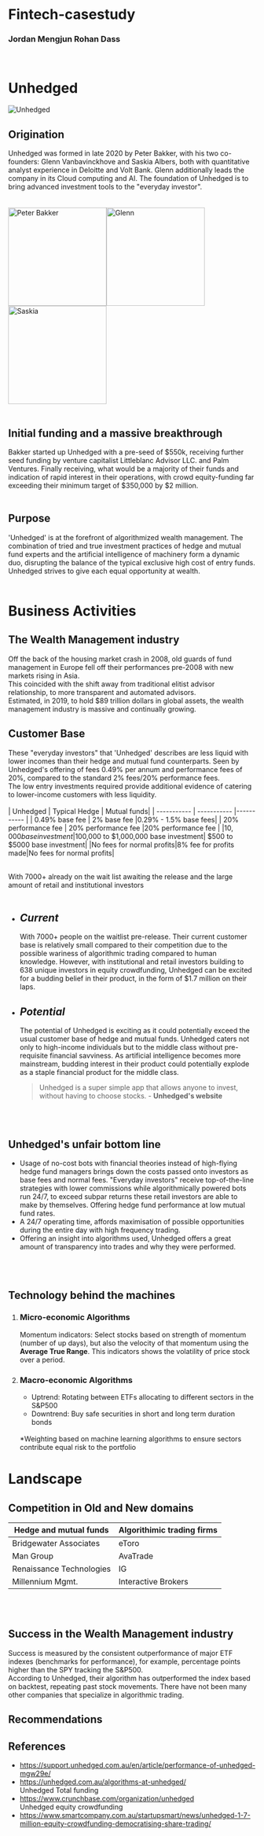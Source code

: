 # Fintech-casestudy
### Jordan Mengjun Rohan Dass
<br />

# **Unhedged**

![Unhedged](https://media-exp1.licdn.com/dms/image/C560BAQGOMqGcvWttyg/company-logo_200_200/0/1599540297632?e=2159024400&v=beta&t=9Ue3-sdbWo3Aa8B1dGYyZ4nVV1_7K9CB93nSqaXK9-8)

## **Origination**
Unhedged was formed in late 2020 by Peter Bakker, with his two co-founders: Glenn Vanbavinckhove and Saskia Albers, both with quantitative analyst experience in Deloitte and Volt Bank. Glenn additionally leads the company in its Cloud computing and AI. The foundation of Unhedged is to bring advanced investment tools to the "everyday investor".
<br /> 
<br /> 
<br /> 
<img src="https://cdn.unhedged.com.au/wp-content/uploads/2021/03/circle-cropped-Peter.png" alt="Peter Bakker" width="200"/><img src="https://cdn.unhedged.com.au/wp-content/uploads/2021/03/circle-cropped-Glenn.png" alt="Glenn" width="200"/><img src="https://cdn.unhedged.com.au/wp-content/uploads/2021/06/circle-cropped.png" alt="Saskia" width="200"/>
<br /> 
<br /> 

## **Initial funding and a massive breakthrough**
Bakker started up Unhedged with a pre-seed of $550k, receiving further seed funding by venture capitalist Littleblanc Advisor LLC. and Palm Ventures. Finally receiving, what would be a majority of their funds and indication of rapid interest in their operations, with crowd equity-funding far exceeding their minimum target of $350,000 by $2 million. 
<br /> 
<br /> 
## Purpose
'Unhedged' is at the forefront of algorithmized wealth management. The combination of tried and true investment practices of hedge and mutual fund experts and the artificial intelligence of machinery form a dynamic duo, disrupting the balance of the typical exclusive high cost of entry funds. Unhedged strives to give each equal opportunity at wealth.
<br /> 
<br /> 

# Business Activities

## The Wealth Management industry
Off the back of the housing market crash in 2008, old guards of fund management in Europe fell off their performances pre-2008 with new markets rising in Asia.
<br /> 
This coincided with the shift away from traditional elitist advisor relationship, to more transparent and automated advisors.
<br /> 
Estimated, in 2019, to hold $89 trillion dollars in global assets, the wealth management industry is massive and continually growing.

## Customer Base
These "everyday investors" that 'Unhedged' describes are less liquid with lower incomes than their hedge and mutual fund counterparts. Seen by Unhedged's offering of fees 0.49% per annum and performance fees of 20%, compared to the standard 2% fees/20% performance fees.
 <br /> 
 The low entry investments required provide additional evidence of catering to lower-income customers with less liquidity. 
 <br /> 
<br /> 
 | Unhedged | Typical Hedge | Mutual funds|
| ----------- | ----------- |----------- |
| 0.49% base fee | 2% base fee |0.29% - 1.5% base fees|
| 20% performance fee | 20% performance fee |20% performance fee	|
|$10,000 base investment|$100,000 to $1,000,000 base investment| $500 to $5000 base investment|
|No fees for normal profits|8% fee for profits made|No fees for normal profits|

 <br /> 
With 7000+ already on the wait list awaiting the release and the large amount of retail and institutional investors
<br /> 
<br /> 

- ## *Current*
    With 7000+ people on the waitlist pre-release. Their current customer base is relatively small compared to their competition due to the possible wariness of algorithmic trading compared to human knowledge. However, with institutional and retail investors building to 638 unique investors in equity crowdfunding, Unhedged can be excited for a budding belief in their product, in the form of $1.7 million on their laps.
- ## *Potential*
    The potential of Unhedged is exciting as it could potentially exceed the usual customer base of hedge and mutual funds. Unhedged caters not only to high-income individuals but to the middle class without pre-requisite financial savviness. As artificial intelligence becomes more mainstream, budding interest in their product could potentially explode as a staple financial product for the middle class.

    >Unhedged is a super simple app that allows anyone to invest, without having to choose stocks. - **Unhedged's website**
<br /> 
<br /> 

## Unhedged's unfair bottom line
- Usage of no-cost bots with financial theories instead of high-flying hedge fund managers brings down the costs passed onto investors as base fees and normal fees. "Everyday investors" receive top-of-the-line strategies with lower commissions while algorithmically powered bots run 24/7, to exceed subpar returns these retail investors are able to make by themselves. Offering hedge fund performance at low mutual fund rates.
- A 24/7 operating time, affords maximisation of possible opportunities during the entire day with high frequency trading.
- Offering an insight into algorithms used, Unhedged offers a great amount of transparency into trades and why they were performed.
<br /> 
<br /> 

## Technology behind the machines
1. ### Micro-economic Algorithms
    Momentum indicators: Select stocks based on strength of momentum (number of up days), but also the velocity of that momentum using the **Average True Range**. This indicators shows the volatility of price stock over a period.
2. ### Macro-economic Algorithms
     - Uptrend: Rotating between ETFs allocating to different sectors in the S&P500
     - Downtrend: Buy safe securities in short and long term duration bonds
     <br /> 
    *Weighting based on machine learning algorithms to ensure sectors contribute equal risk to the portfolio


# Landscape

## Competition in Old and New domains

| Hedge and mutual funds | Algorithimic trading firms |
| ----------- | ----------- |
| Bridgewater Associates | eToro |
| Man Group | AvaTrade |
| Renaissance Technologies | IG | 
| Millennium Mgmt. | Interactive Brokers |

<br /> 
<br /> 

## Success in the Wealth Management industry
Success is measured by the consistent outperformance of major ETF indexes (benchmarks for performance), for example, percentage points higher than the SPY tracking the S&P500.
<br /> 
According to Unhedged, their algorithm has outperformed the index based on backtest, repeating past stock movements.
There have not been many other companies that specialize in algorithmic trading.

## Recommendations

## References
- https://support.unhedged.com.au/en/article/performance-of-unhedged-mgw29e/
- https://unhedged.com.au/algorithms-at-unhedged/
<br />Unhedged Total funding
- https://www.crunchbase.com/organization/unhedged
<br />Unhedged equity crowdfunding
- https://www.smartcompany.com.au/startupsmart/news/unhedged-1-7-million-equity-crowdfunding-democratising-share-trading/


